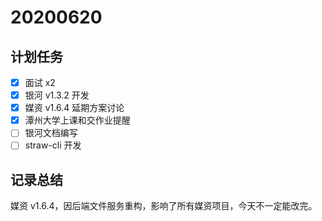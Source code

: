 # 20200620

## 计划任务

- [x] 面试 x2
- [x] 银河 v1.3.2 开发
- [x] 媒资 v1.6.4 延期方案讨论
- [x] 潭州大学上课和交作业提醒
- [ ] 银河文档编写
- [ ] straw-cli 开发

## 记录总结

媒资 v1.6.4，因后端文件服务重构，影响了所有媒资项目，今天不一定能改完。
